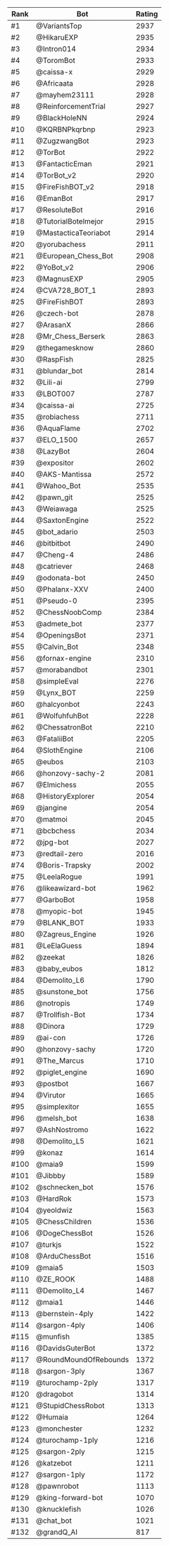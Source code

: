 Rank|Bot|Rating
---|---|---
#1|@VariantsTop|2937
#2|@HikaruEXP|2935
#3|@Intron014|2934
#4|@ToromBot|2933
#5|@caissa-x|2929
#6|@Africaata|2928
#7|@mayhem23111|2928
#8|@ReinforcementTrial|2927
#9|@BlackHoleNN|2924
#10|@KQRBNPkqrbnp|2923
#11|@ZugzwangBot|2923
#12|@TorBot|2922
#13|@FantacticEman|2921
#14|@TorBot_v2|2920
#15|@FireFishBOT_v2|2918
#16|@EmanBot|2917
#17|@ResoluteBot|2916
#18|@TutorialBotelmejor|2915
#19|@MastacticaTeoriabot|2914
#20|@yorubachess|2911
#21|@European_Chess_Bot|2908
#22|@YoBot_v2|2906
#23|@MagnusEXP|2905
#24|@CVA728_BOT_1|2893
#25|@FireFishBOT|2893
#26|@czech-bot|2878
#27|@ArasanX|2866
#28|@Mr_Chess_Berserk|2863
#29|@thegamesknow|2860
#30|@RaspFish|2825
#31|@blundar_bot|2814
#32|@Lili-ai|2799
#33|@LBOT007|2787
#34|@caissa-ai|2725
#35|@robiachess|2711
#36|@AquaFlame|2702
#37|@ELO_1500|2657
#38|@LazyBot|2604
#39|@expositor|2602
#40|@AKS-Mantissa|2572
#41|@Wahoo_Bot|2535
#42|@pawn_git|2525
#43|@Weiawaga|2525
#44|@SaxtonEngine|2522
#45|@bot_adario|2503
#46|@bitbitbot|2490
#47|@Cheng-4|2486
#48|@catriever|2468
#49|@odonata-bot|2450
#50|@Phalanx-XXV|2400
#51|@Pseudo-0|2395
#52|@ChessNoobComp|2384
#53|@admete_bot|2377
#54|@OpeningsBot|2371
#55|@Calvin_Bot|2348
#56|@fornax-engine|2310
#57|@morabandbot|2301
#58|@simpleEval|2276
#59|@Lynx_BOT|2259
#60|@halcyonbot|2243
#61|@WolfuhfuhBot|2228
#62|@ChessatronBot|2210
#63|@FataliiBot|2205
#64|@SlothEngine|2106
#65|@eubos|2103
#66|@honzovy-sachy-2|2081
#67|@Elmichess|2055
#68|@HistoryExplorer|2054
#69|@jangine|2054
#70|@matmoi|2045
#71|@bcbchess|2034
#72|@jpg-bot|2027
#73|@redtail-zero|2016
#74|@Boris-Trapsky|2002
#75|@LeelaRogue|1991
#76|@likeawizard-bot|1962
#77|@GarboBot|1958
#78|@myopic-bot|1945
#79|@BLANK_BOT|1933
#80|@Zagreus_Engine|1926
#81|@LeElaGuess|1894
#82|@zeekat|1826
#83|@baby_eubos|1812
#84|@Demolito_L6|1790
#85|@sunstone_bot|1756
#86|@notropis|1749
#87|@Trollfish-Bot|1734
#88|@Dinora|1729
#89|@ai-con|1726
#90|@honzovy-sachy|1720
#91|@The_Marcus|1710
#92|@piglet_engine|1690
#93|@postbot|1667
#94|@Virutor|1665
#95|@simplexitor|1655
#96|@melsh_bot|1638
#97|@AshNostromo|1622
#98|@Demolito_L5|1621
#99|@konaz|1614
#100|@maia9|1599
#101|@Jibbby|1589
#102|@schnecken_bot|1576
#103|@HardRok|1573
#104|@yeoldwiz|1563
#105|@ChessChildren|1536
#106|@DogeChessBot|1526
#107|@turkjs|1522
#108|@ArduChessBot|1516
#109|@maia5|1503
#110|@ZE_ROOK|1488
#111|@Demolito_L4|1467
#112|@maia1|1446
#113|@bernstein-4ply|1422
#114|@sargon-4ply|1406
#115|@munfish|1385
#116|@DavidsGuterBot|1372
#117|@RoundMoundOfRebounds|1372
#118|@sargon-3ply|1367
#119|@turochamp-2ply|1317
#120|@dragobot|1314
#121|@StupidChessRobot|1313
#122|@Humaia|1264
#123|@monchester|1232
#124|@turochamp-1ply|1216
#125|@sargon-2ply|1215
#126|@katzebot|1211
#127|@sargon-1ply|1172
#128|@pawnrobot|1113
#129|@king-forward-bot|1070
#130|@knucklefish|1026
#131|@chat_bot|1021
#132|@grandQ_AI|817
